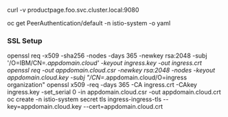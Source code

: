 
curl -v productpage.foo.svc.cluster.local:9080

oc get PeerAuthentication/default -n istio-system  -o yaml


### SSL Setup

openssl req -x509 -sha256 -nodes -days 365 -newkey rsa:2048 -subj '/O=IBM/CN=*.appdomain.cloud' -keyout ingress.key -out ingress.crt
openssl req -out appdomain.cloud.csr -newkey rsa:2048 -nodes -keyout appdomain.cloud.key -subj "/CN=*.appdomain.cloud/O=ingress organization"
openssl x509 -req -days 365 -CA ingress.crt -CAkey ingress.key -set_serial 0 -in appdomain.cloud.csr -out appdomain.cloud.crt
oc create -n istio-system secret tls ingress-ingress-tls --key=appdomain.cloud.key --cert=appdomain.cloud.crt